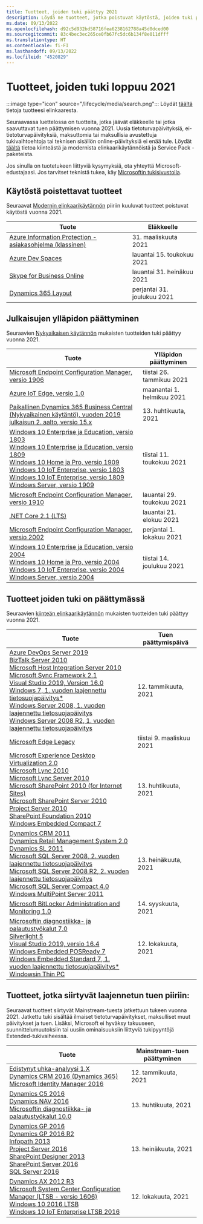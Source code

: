 ```yaml
---
title: Tuotteet, joiden tuki päättyy 2021
description: Löydä ne tuotteet, jotka poistuvat käytöstä, joiden tuki päättyy tai jotka siirtyvät Mainstream-tuesta laajennetun tuen piiriin vuonna 2021.
ms.date: 09/13/2022
ms.openlocfilehash: d92c5d932bd58716fea6238162788a45d0dced00
ms.sourcegitcommit: 83c4bec3ec265ce0fb67fc5dc6b134f8e011dfff
ms.translationtype: HT
ms.contentlocale: fi-FI
ms.lasthandoff: 09/13/2022
ms.locfileid: "4520829"
---
```

# <a name="products-ending-support-in-2021"></a>Tuotteet, joiden tuki loppuu 2021

:::image type="icon" source="/lifecycle/media/search.png":::
Löydät [täältä](/lifecycle/products/) tietoja tuotteesi elinkaaresta.

Seuraavassa luettelossa on tuotteita, jotka jäävät eläkkeelle tai jotka saavuttavat tuen päättymisen vuonna 2021. Uusia tietoturvapäivityksiä, ei-tietoturvapäivityksiä, maksuttomia tai maksullisia avustettuja tukivaihtoehtoja tai teknisen sisällön online-päivityksiä ei enää tule. Löydät [täältä](/lifecycle/overview/product-end-of-support-overview) tietoa kiinteästä ja modernista elinkaarikäytännöistä ja Service Pack -paketeista.

Jos sinulla on tuotetukeen liittyviä kysymyksiä, ota yhteyttä Microsoft-edustajaasi. Jos tarvitset teknistä tukea, käy [Microsoftin tukisivustolla](https://support.microsoft.com/contactus/?ws=support).

## <a name="product-retirements"></a>Käytöstä poistettavat tuotteet

Seuraavat [Modernin elinkaarikäytännön](/lifecycle/policies/modern) piiriin kuuluvat tuotteet poistuvat käytöstä vuonna 2021.

| Tuote | Eläkkeelle |
| --- | --- |
| [Azure Information Protection -asiakasohjelma (klassinen)](/lifecycle/products/azure-information-protection-classic-client?branch=live)<br> | 31. maaliskuuta 2021 |
| [Azure Dev Spaces](/lifecycle/products/azure-dev-spaces?branch=live)<br> | lauantai 15. toukokuu 2021 |
| [Skype for Business Online](/lifecycle/products/skype-for-business-online?branch=live)<br> | lauantai 31. heinäkuu 2021 |
| [Dynamics 365 Layout](/lifecycle/products/dynamics-365-layout?branch=live)<br> | perjantai 31. joulukuu 2021 |


## <a name="release-end-of-servicing"></a>Julkaisujen ylläpidon päättyminen

Seuraavien [Nykyaikaisen käytännön](/lifecycle/policies/modern) mukaisten tuotteiden tuki päättyy vuonna 2021.

| Tuote | Ylläpidon päättyminen |
| --- | --- |
| [Microsoft Endpoint Configuration Manager, versio 1906](/lifecycle/products/microsoft-endpoint-configuration-manager?branch=live)<br> | tiistai 26. tammikuu 2021 |
| [Azure IoT Edge, versio 1.0](/lifecycle/products/azure-iot-edge?branch=live)<br> | maanantai 1. helmikuu 2021 |
| [Paikallinen Dynamics 365 Business Central (Nykyaikainen käytäntö), vuoden 2019 julkaisun 2. aalto, versio 15.x](/lifecycle/products/dynamics-365-business-central-onpremises-modern-policy?branch=live)<br> | 13. huhtikuuta, 2021 |
| [Windows 10 Enterprise ja Education, versio 1803](/lifecycle/products/windows-10-enterprise-and-education?branch=live)<br>[Windows 10 Enterprise ja Education, versio 1809](/lifecycle/products/windows-10-enterprise-and-education?branch=live)<br>[Windows 10 Home ja Pro, versio 1909](/lifecycle/products/windows-10-home-and-pro?branch=live)<br>[Windows 10 IoT Enterprise, versio 1803](/lifecycle/products/windows-10-iot-enterprise?branch=live)<br>[Windows 10 IoT Enterprise, versio 1809](/lifecycle/products/windows-10-iot-enterprise?branch=live)<br>[Windows Server, versio 1909](/lifecycle/products/windows-server?branch=live)<br> | tiistai 11. toukokuu 2021 |
| [Microsoft Endpoint Configuration Manager, versio 1910](/lifecycle/products/microsoft-endpoint-configuration-manager?branch=live)<br> | lauantai 29. toukokuu 2021 |
| [.NET Core 2.1 (LTS)](/lifecycle/products/microsoft-net-and-net-core?branch=live)<br> | lauantai 21. elokuu 2021 |
| [Microsoft Endpoint Configuration Manager, versio 2002](/lifecycle/products/microsoft-endpoint-configuration-manager?branch=live)<br> | perjantai 1. lokakuu 2021 |
| [Windows 10 Enterprise ja Education, versio 2004](/lifecycle/products/windows-10-enterprise-and-education?branch=live)<br>[Windows 10 Home ja Pro, versio 2004](/lifecycle/products/windows-10-home-and-pro?branch=live)<br>[Windows 10 IoT Enterprise, versio 2004](/lifecycle/products/windows-10-iot-enterprise?branch=live)<br>[Windows Server, versio 2004](/lifecycle/products/windows-server?branch=live)<br> | tiistai 14. joulukuu 2021 |


## <a name="products-reaching-end-of-support"></a>Tuotteet joiden tuki on päättymässä

Seuraavien [kiinteän elinkaarikäytännön](/lifecycle/policies/fixed) mukaisten tuotteiden tuki päättyy vuonna 2021.

| Tuote | Tuen päättymispäivä |
| --- | --- |
| [Azure DevOps Server 2019](/lifecycle/products/azure-devops-server-2019?branch=live)<br>[BizTalk Server 2010](/lifecycle/products/biztalk-server-2010?branch=live)<br>[Microsoft Host Integration Server 2010](/lifecycle/products/microsoft-host-integration-server-2010?branch=live)<br>[Microsoft Sync Framework 2.1](/lifecycle/products/microsoft-sync-framework-21?branch=live)<br>[Visual Studio 2019, Version 16.0](/lifecycle/products/visual-studio-2019?branch=live)<br>[Windows 7, 1. vuoden laajennettu tietosuojapäivitys*](/lifecycle/products/windows-7?branch=live)<br>[Windows Server 2008, 1. vuoden laajennettu tietosuojapäivitys](/lifecycle/products/windows-server-2008?branch=live)<br>[Windows Server 2008 R2, 1. vuoden laajennettu tietosuojapäivitys](/lifecycle/products/windows-server-2008-r2?branch=live)<br> | 12. tammikuuta, 2021 |
| [Microsoft Edge Legacy](/lifecycle/products/microsoft-edge-legacy?branch=live)<br> | tiistai 9. maaliskuu 2021 |
| [Microsoft Experience Desktop Virtualization 2.0](/lifecycle/products/microsoft-enterprise-desktop-virtualization-20?branch=live)<br>[Microsoft Lync 2010](/lifecycle/products/microsoft-lync-2010?branch=live)<br>[Microsoft Lync Server 2010](/lifecycle/products/microsoft-lync-server-2010?branch=live)<br>[Microsoft SharePoint 2010 (for Internet Sites)](/lifecycle/products/microsoft-sharepoint-2010?branch=live)<br>[Microsoft SharePoint Server 2010](/lifecycle/products/microsoft-sharepoint-server-2010?branch=live)<br>[Project Server 2010](/lifecycle/products/project-server-2010?branch=live)<br>[SharePoint Foundation 2010](/lifecycle/products/sharepoint-foundation-2010?branch=live)<br>[Windows Embedded Compact 7](/lifecycle/products/windows-embedded-compact-7?branch=live)<br> | 13. huhtikuuta, 2021 |
| [Dynamics CRM 2011](/lifecycle/products/dynamics-crm-2011?branch=live)<br>[Dynamics Retail Management System 2.0](/lifecycle/products/dynamics-retail-management-system-20?branch=live)<br>[Dynamics SL 2011](/lifecycle/products/dynamics-sl-2011?branch=live)<br>[Microsoft SQL Server 2008, 2. vuoden laajennettu tietosuojapäivitys](/lifecycle/products/microsoft-sql-server-2008?branch=live)<br>[Microsoft SQL Server 2008 R2, 2. vuoden laajennettu tietosuojapäivitys](/lifecycle/products/microsoft-sql-server-2008-r2?branch=live)<br>[Microsoft SQL Server Compact 4.0](/lifecycle/products/microsoft-sql-server-compact-40?branch=live)<br>[Windows MultiPoint Server 2011](/lifecycle/products/windows-multipoint-server-2011?branch=live)<br> | 13. heinäkuuta, 2021 |
| [Microsoft BitLocker Administration and Monitoring 1.0](/lifecycle/products/microsoft-bitlocker-administration-and-monitoring-10?branch=live)<br> | 14. syyskuuta, 2021 |
| [Microsoftin diagnostiikka- ja palautustyökalut 7.0](/lifecycle/products/microsoft-diagnostics-and-recovery-toolset-70?branch=live)<br>[Silverlight 5](/lifecycle/products/silverlight-5?branch=live)<br>[Visual Studio 2019, versio 16.4](/lifecycle/products/visual-studio-2019?branch=live)<br>[Windows Embedded POSReady 7](/lifecycle/products/windows-embedded-posready-7?branch=live)<br>[Windows Embedded Standard 7, 1. vuoden laajennettu tietosuojapäivitys*](/lifecycle/products/windows-embedded-standard-7?branch=live)<br>[Windowsin Thin PC](/lifecycle/products/windows-thin-pc?branch=live)<br> | 12. lokakuuta, 2021 |


## <a name="products-moving-to-extended-support"></a>Tuotteet, jotka siirtyvät laajennetun tuen piiriin:

Seuraavat tuotteet siirtyvät Mainstream-tuesta jatkettuun tukeen vuonna 2021. Jatkettu tuki sisältää ilmaiset tietoturvapäivitykset, maksulliset muut päivitykset ja tuen. Lisäksi, Microsoft ei hyväksy takuuseen, suunnittelumuutoksiin tai uusiin ominaisuuksiin liittyviä tukipyyntöjä Extended-tukivaiheessa.

| Tuote | Mainstream-tuen päättyminen |
| --- | --- |
| [Edistynyt uhka-analyysi 1.X](/lifecycle/products/advanced-threat-analytics-1x?branch=live)<br>[Dynamics CRM 2016 (Dynamics 365)](/lifecycle/products/dynamics-crm-2016-dynamics-365?branch=live)<br>[Microsoft Identity Manager 2016](/lifecycle/products/microsoft-identity-manager-2016?branch=live)<br> | 12. tammikuuta, 2021 |
| [Dynamics C5 2016](/lifecycle/products/dynamics-c5-2016?branch=live)<br>[Dynamics NAV 2016](/lifecycle/products/dynamics-nav-2016?branch=live)<br>[Microsoftin diagnostiikka- ja palautustyökalut 10.0](/lifecycle/products/microsoft-diagnostics-and-recovery-toolset-100?branch=live)<br> | 13. huhtikuuta, 2021 |
| [Dynamics GP 2016](/lifecycle/products/dynamics-gp-2016?branch=live)<br>[Dynamics GP 2016 R2](/lifecycle/products/dynamics-gp-2016-r2?branch=live)<br>[Infopath 2013](/lifecycle/products/infopath-2013?branch=live)<br>[Project Server 2016](/lifecycle/products/project-server-2016?branch=live)<br>[SharePoint Designer 2013](/lifecycle/products/sharepoint-designer-2013?branch=live)<br>[SharePoint Server 2016](/lifecycle/products/sharepoint-server-2016?branch=live)<br>[SQL Server 2016](/lifecycle/products/sql-server-2016?branch=live)<br> | 13. heinäkuuta, 2021 |
| [Dynamics AX 2012 R3](/lifecycle/products/dynamics-ax-2012-r3?branch=live)<br>[Microsoft System Center Configuration Manager (LTSB - versio 1606)](/lifecycle/products/microsoft-system-center-configuration-manager-ltsb-version-1606?branch=live)<br>[Windows 10 2016 LTSB](/lifecycle/products/windows-10-2016-ltsb?branch=live)<br>[Windows 10 IoT Enterprise LTSB 2016](/lifecycle/products/windows-10-iot-enterprise-ltsb-2016?branch=live)<br> | 12. lokakuuta, 2021 |
